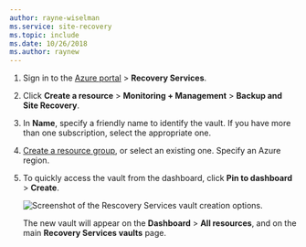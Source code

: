 ```yaml
---
author: rayne-wiselman
ms.service: site-recovery
ms.topic: include
ms.date: 10/26/2018
ms.author: raynew
---
```


1. Sign in to the [Azure portal](https://portal.azure.com) > **Recovery Services**.
2. Click **Create a resource** > **Monitoring + Management** > **Backup and Site Recovery**.
3. In **Name**, specify a friendly name to identify the vault. If you have more than one subscription, select the appropriate one.
4. [Create a resource group](../articles/azure-resource-manager/templates/deploy-portal.md), or select an existing one. Specify an Azure region. 
5. To quickly access the vault from the dashboard, click **Pin to dashboard** > **Create**.

   ![Screenshot of the Rescovery Services vault creation options.](./media/site-recovery-create-vault/new-vault-settings.png)

   The new vault will appear on the **Dashboard** > **All resources**, and on the main **Recovery Services vaults** page.
